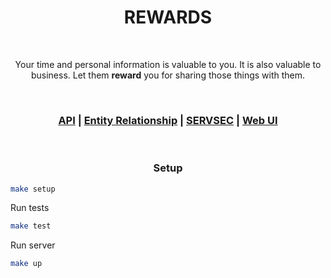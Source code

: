 <h1 align="center">REWARDS</h1>

<br/>

<p align="center">
Your time and personal information is valuable to you. It is also
valuable to business. Let them <strong>reward</strong> you for sharing those things
with them.
</p>

<br/>

<h3 align="center">
<a href="doc/api.md">API</a> | <a href="doc/entity-relationship.md">Entity Relationship</a> | <a href="doc/course.md">SERVSEC</a> | <a href="https://github.com/SERVSEC-NaN/Rewards-UI-Ruby" target=”_blank”>Web UI</a></h3>

<br/>

<h3 align="center">Setup</h3>

```sh
make setup
```

Run tests

```sh
make test
```

Run server

```sh
make up
```

